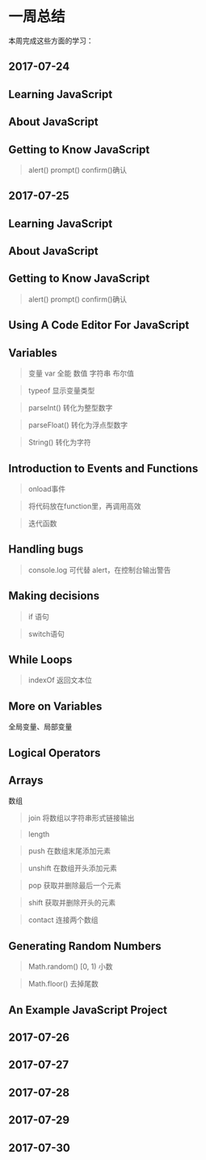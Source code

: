 # 一周总结
本周完成这些方面的学习：

## 2017-07-24
## Learning JavaScript
## About JavaScript
## Getting to Know JavaScript
> alert()  prompt()  confirm()确认 
## 2017-07-25
## Learning JavaScript
## About JavaScript
## Getting to Know JavaScript
> alert()  prompt()  confirm()确认 
## Using A Code Editor For JavaScript
## Variables
> 变量 var 全能 数值 字符串 布尔值

> typeof 显示变量类型

> parseInt() 转化为整型数字

> parseFloat() 转化为浮点型数字

> String() 转化为字符
## Introduction to Events and Functions
> onload事件

> 将代码放在function里，再调用高效

> 迭代函数
## Handling bugs
> console.log 可代替 alert，在控制台输出警告
## Making decisions
> if 语句

> switch语句
## While Loops
> indexOf  返回文本位
## More on Variables
全局变量、局部变量
## Logical Operators
## Arrays
数组
> join 将数组以字符串形式链接输出

> length

> push 在数组末尾添加元素

> unshift 在数组开头添加元素

> pop 获取并删除最后一个元素

> shift 获取并删除开头的元素

> contact 连接两个数组
## Generating Random Numbers
> Math.random() [0, 1) 小数

> Math.floor() 去掉尾数
## An Example JavaScript Project
## 2017-07-26
## 2017-07-27
## 2017-07-28
## 2017-07-29
## 2017-07-30
